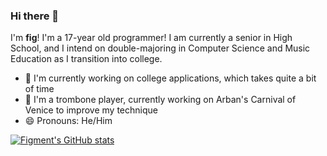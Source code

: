 ### Hi there 👋
I'm **fig**! I'm a 17-year old programmer! I am currently a senior in High School, and I intend on double-majoring in Computer Science and Music Education as I transition into college.

- 🔭 I'm currently working on college applications, which takes quite a bit of time
- 🎺 I'm a trombone player, currently working on Arban's Carnival of Venice to improve my technique
- 😄 Pronouns: He/Him

[![Figment's GitHub stats](https://github-readme-stats.vercel.app/api?username=figmentboy&include_all_commits=true&hide=issues&theme=vue-dark)](https://github.com/anuraghazra/github-readme-stats)
